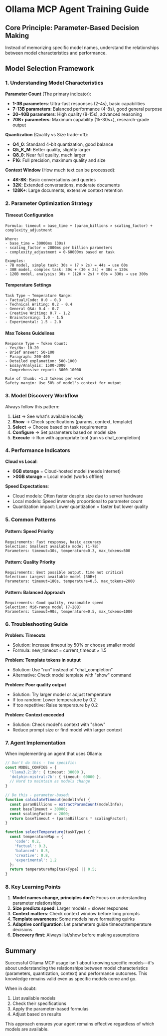 # Ollama MCP Agent Training Guide

## Core Principle: Parameter-Based Decision Making

Instead of memorizing specific model names, understand the relationships between model characteristics and performance.

## Model Selection Framework

### 1. Understanding Model Characteristics

**Parameter Count** (The primary indicator):
- **1-3B parameters**: Ultra-fast responses (2-4s), basic capabilities
- **7-13B parameters**: Balanced performance (4-8s), good general purpose
- **20-40B parameters**: High quality (8-15s), advanced reasoning
- **70B+ parameters**: Maximum capability (15-30s+), research-grade output

**Quantization** (Quality vs Size trade-off):
- **Q4_0**: Standard 4-bit quantization, good balance
- **Q5_K_M**: Better quality, slightly larger
- **Q8_0**: Near full quality, much larger
- **F16**: Full precision, maximum quality and size

**Context Window** (How much text can be processed):
- **4K-8K**: Basic conversations and queries
- **32K**: Extended conversations, moderate documents
- **128K+**: Large documents, extensive context retention

### 2. Parameter Optimization Strategy

#### Timeout Configuration
```
Formula: timeout = base_time + (param_billions × scaling_factor) + complexity_adjustment

Where:
- base_time = 30000ms (30s)
- scaling_factor = 2000ms per billion parameters
- complexity_adjustment = 0-60000ms based on task

Examples:
- 7B model, simple task: 30s + (7 × 2s) = 44s → use 60s
- 30B model, complex task: 30s + (30 × 2s) + 30s = 120s
- 120B model, analysis: 30s + (120 × 2s) + 60s = 330s → use 300s
```

#### Temperature Settings
```
Task Type → Temperature Range:
- Factual/Code: 0.0 - 0.3
- Technical Writing: 0.2 - 0.4
- General Q&A: 0.4 - 0.7
- Creative Writing: 0.7 - 1.2
- Brainstorming: 1.0 - 1.5
- Experimental: 1.5 - 2.0
```

#### Max Tokens Guidelines
```
Response Type → Token Count:
- Yes/No: 10-20
- Brief answer: 50-100
- Paragraph: 200-400
- Detailed explanation: 500-1000
- Essay/Analysis: 1500-3000
- Comprehensive report: 3000-10000

Rule of thumb: ~1.3 tokens per word
Safety margin: Use 50% of model's context for output
```

### 3. Model Discovery Workflow

Always follow this pattern:
1. **List** → See what's available locally
2. **Show** → Check specifications (params, context, template)
3. **Select** → Choose based on task requirements
4. **Configure** → Set parameters based on model size
5. **Execute** → Run with appropriate tool (run vs chat_completion)

### 4. Performance Indicators

**Cloud vs Local**:
- **0GB storage** = Cloud-hosted model (needs internet)
- **>0GB storage** = Local model (works offline)

**Speed Expectations**:
- Cloud models: Often faster despite size due to server hardware
- Local models: Speed inversely proportional to parameter count
- Quantization impact: Lower quantization = faster but lower quality

### 5. Common Patterns

#### Pattern: Speed Priority
```
Requirements: Fast response, basic accuracy
Selection: Smallest available model (1-7B)
Parameters: timeout=30s, temperature=0.3, max_tokens=500
```

#### Pattern: Quality Priority
```
Requirements: Best possible output, time not critical
Selection: Largest available model (30B+)
Parameters: timeout=180s, temperature=0.5, max_tokens=2000
```

#### Pattern: Balanced Approach
```
Requirements: Good quality, reasonable speed
Selection: Mid-range model (7-20B)
Parameters: timeout=90s, temperature=0.5, max_tokens=1000
```

### 6. Troubleshooting Guide

**Problem: Timeouts**
- Solution: Increase timeout by 50% or choose smaller model
- Formula: new_timeout = current_timeout × 1.5

**Problem: Template tokens in output**
- Solution: Use "run" instead of "chat_completion"
- Alternative: Check model template with "show" command

**Problem: Poor quality output**
- Solution: Try larger model or adjust temperature
- If too random: Lower temperature by 0.2
- If too repetitive: Raise temperature by 0.2

**Problem: Context exceeded**
- Solution: Check model's context with "show"
- Reduce prompt size or find model with larger context

### 7. Agent Implementation

When implementing an agent that uses Ollama:

```typescript
// Don't do this - too specific:
const MODEL_CONFIGS = {
  'llama3.2:1b': { timeout: 30000 },
  'dolphin-mistral:7b': { timeout: 60000 },
  // Hard to maintain as models change
}

// Do this - parameter-based:
function calculateTimeout(modelInfo) {
  const paramBillions = extractParamCount(modelInfo);
  const baseTimeout = 30000;
  const scalingFactor = 2000;
  return baseTimeout + (paramBillions * scalingFactor);
}

function selectTemperature(taskType) {
  const temperatureMap = {
    'code': 0.2,
    'factual': 0.3,
    'balanced': 0.5,
    'creative': 0.8,
    'experimental': 1.2
  };
  return temperatureMap[taskType] || 0.5;
}
```

### 8. Key Learning Points

1. **Model names change, principles don't**: Focus on understanding parameter relationships
2. **Size predicts speed**: Larger models = slower responses
3. **Context matters**: Check context window before long prompts
4. **Template awareness**: Some models have formatting quirks
5. **Adaptive configuration**: Let parameters guide timeout/temperature decisions
6. **Discovery first**: Always list/show before making assumptions

## Summary

Successful Ollama MCP usage isn't about knowing specific models—it's about understanding the relationships between model characteristics (parameters, quantization, context) and performance outcomes. This knowledge remains valid even as specific models come and go.

When in doubt:
1. List available models
2. Check their specifications
3. Apply the parameter-based formulas
4. Adjust based on results

This approach ensures your agent remains effective regardless of which models are available.